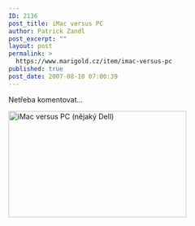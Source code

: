 ```yaml
---
ID: 2136
post_title: iMac versus PC
author: Patrick Zandl
post_excerpt: ""
layout: post
permalink: >
  https://www.marigold.cz/item/imac-versus-pc
published: true
post_date: 2007-08-10 07:00:39
---
```

Netřeba komentovat... 

<a href="http://www.marigold.cz/wp-content/imac_vs_dell.jpg"><img src="http://www.marigold.cz/wp-content/_imac_vs_dell.jpg" width="350" height="209" alt="iMac versus PC (nějaký Dell)" title="iMac versus PC (nějaký Dell)"  /></a>